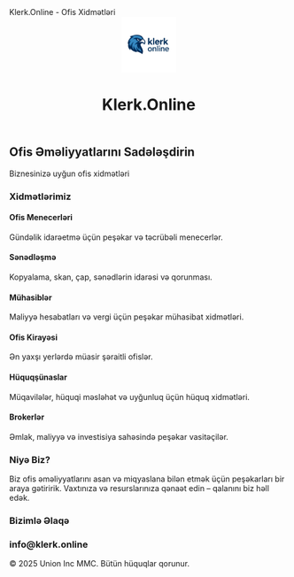 <!DOCTYPE html><html lang="az">
<head>
  <meta charset="UTF-8" />
  <meta name="viewport" content="width=device-width, initial-scale=1.0" />
Klerk.Online - Ofis Xidmətləri
  <link rel="icon" href="logo.png" type="image/png" sizes="96x96">
  <link href="https://fonts.googleapis.com/css2?family=Inter:wght@400;600;800&display=swap" rel="stylesheet">
  
</head>
<body class="font-inter bg-gray-50 text-gray-800">
  <header class="bg-white shadow-md p-4 sticky top-0 z-50">
	  <div class="container mx-auto flex justify-between items-center">
      <div class="flex items-center space-x-2">
	      <img src="logo.png" alt="Hawk Logo" width="100" height="auto"/>
        <h1 class="text-2xl font-bold text-blue-700">Klerk.Online</h1>
      </div>
    </div>
  </header>  <section class="text-center py-16 bg-blue-700 text-white">
    <h2 class="text-4xl font-extrabold mb-4">Ofis Əməliyyatlarını Sadələşdirin</h2>
    <p class="text-lg">Biznesinizə uyğun ofis xidmətləri</p>
  </section>  <section id="services" class="py-16 container mx-auto px-4">
    <h3 class="text-3xl font-bold mb-10 text-center">Xidmətlərimiz</h3>
    <div class="grid md:grid-cols-3 gap-8">
      <div class="bg-white shadow p-6 rounded-2xl">
        <h4 class="text-xl font-semibold mb-2">Ofis Menecerləri</h4>
        <p>Gündəlik idarəetmə üçün peşəkar və təcrübəli menecerlər.</p>
      </div>
      <div class="bg-white shadow p-6 rounded-2xl">
        <h4 class="text-xl font-semibold mb-2">Sənədləşmə</h4>
        <p>Kopyalama, skan, çap, sənədlərin idarəsi və qorunması.</p>
      </div>
      <div class="bg-white shadow p-6 rounded-2xl">
        <h4 class="text-xl font-semibold mb-2">Mühasiblər</h4>
        <p>Maliyyə hesabatları və vergi üçün peşəkar mühasibat xidmətləri.</p>
      </div>
      <div class="bg-white shadow p-6 rounded-2xl">
        <h4 class="text-xl font-semibold mb-2">Ofis Kirayəsi</h4>
        <p>Ən yaxşı yerlərdə müasir şəraitli ofislər.</p>
      </div>
      <div class="bg-white shadow p-6 rounded-2xl">
        <h4 class="text-xl font-semibold mb-2">Hüquqşünaslar</h4>
        <p>Müqavilələr, hüquqi məsləhət və uyğunluq üçün hüquq xidmətləri.</p>
      </div>
      <div class="bg-white shadow p-6 rounded-2xl">
        <h4 class="text-xl font-semibold mb-2">Brokerlər</h4>
        <p>Əmlak, maliyyə və investisiya sahəsində peşəkar vasitəçilər.</p>
      </div>
    </div>
  </section>  <section id="about" class="py-16 bg-gray-100">
    <div class="container mx-auto px-4 text-center">
      <h3 class="text-3xl font-bold mb-6">Niyə Biz?</h3>
      <p class="max-w-2xl mx-auto text-lg">Biz ofis əməliyyatlarını asan və miqyaslana bilən etmək üçün peşəkarları bir araya gətiririk. Vaxtınıza və resurslarınıza qənaət edin – qalanını biz həll edək.</p>
    </div>
  </section>  <section id="contact" class="py-16 container mx-auto px-4">
    <h3 class="text-3xl font-bold mb-6 text-center">Bizimlə Əlaqə</h3>

 <h3>info@klerk.online</h3>

 <footer class="bg-white shadow-md p-4 text-center text-sm text-gray-500">
    &copy; 2025 Union Inc MMC. Bütün hüquqlar qorunur.
  </footer> 
  
  </body>
</html> 
